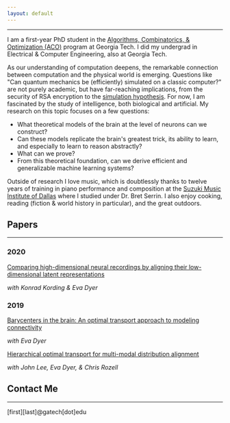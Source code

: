 ```yaml
---
layout: default
---
```


* * *


I am a first-year PhD student in the [Algorithms, Combinatorics, & Optimization (ACO)](https://aco.gatech.edu/) program at Georgia Tech. I did my undergrad in Electrical & Computer Engineering, also at Georgia Tech. 

As our understanding of computation deepens, the remarkable connection between computation and the physical world is emerging. Questions like "Can quantum mechanics be (efficiently) simulated on a classic computer?" are not purely academic, but have far-reaching implications, from the security of RSA encryption to the [simulation hypothesis](https://en.wikipedia.org/wiki/Simulation_hypothesis). For now, I am fascinated by the study of intelligence, both biological and artificial. My research on this topic focuses on a few questions:
*   What theoretical models of the brain at the level of neurons can we construct?
*   Can these models replicate the brain's greatest trick, its ability to learn, and especially to learn to reason abstractly?
*   What can we prove?
*   From this theoretical foundation, can we derive efficient and generalizable machine learning systems?

Outside of research I love music, which is doubtlessly thanks to twelve years of training in piano performance and composition at the [Suzuki Music Institute of Dallas](https://www.suzukimusicdallas.org/) where I studied under Dr. Bret Serrin. I also enjoy cooking, reading (fiction & world history in particular), and the great outdoors.

## Papers

* * *

### 2020

[Comparing high-dimensional neural recordings by aligning their low-dimensional latent representations](https://dyerlab.gatech.edu/wp-content/uploads/sites/630/2020/05/Dabagia_Comparing2020.pdf)

_with Konrad Kording & Eva Dyer_

### 2019
[Barycenters in the brain: An optimal transport approach to modeling connectivity](https://raw.githubusercontent.com/mdabagia/mdabagia.github.io/master/OTML__Learning_shape_primitives_for_whole_brain_projectomes.pdf)

_with Eva Dyer_

[Hierarchical optimal transport for multi-modal distribution alignment](http://papers.nips.cc/paper/9501-hierarchical-optimal-transport-for-multimodal-distribution-alignment)

_with John Lee, Eva Dyer, & Chris Rozell_


## Contact Me

* * *

[first][last]@gatech[dot]edu
